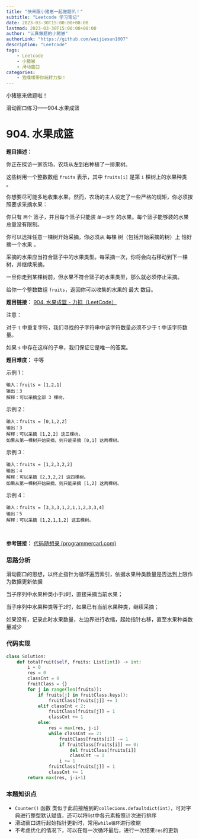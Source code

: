 ```yaml
---
title: "快来跟小猪崽一起做题叭！"
subtitle: "Leetcode 学习笔记"
date: 2023-03-30T15:00:00+08:00
lastmod: 2023-03-30T15:00:00+08:00
author: "认真做题的小猪崽"
authorLink: "https://github.com/weijiesun1007"
description: "Leetcode"
tags: 
    - Leetcode  
    - 小猪崽
    - 滑动窗口
categories: 
    - 狍噗噗带你玩转力扣！
---
```

小猪崽来做题啦！

滑动窗口练习——904.水果成篮

<!--more-->

# 904. 水果成篮

**题目描述：**

你正在探访一家农场，农场从左到右种植了一排果树。

这些树用一个整数数组 `fruits` 表示，其中 `fruits[i]` 是第 `i` 棵树上的水果种类 。

你想要尽可能多地收集水果。然而，农场的主人设定了一些严格的规矩，你必须按照要求采摘水果：

你只有 `两个` 篮子，并且每个篮子只能装 `单一类型` 的水果。每个篮子能够装的水果总量没有限制。

你可以选择任意一棵树开始采摘，你必须从 每棵 树（包括开始采摘的树）上 恰好摘一个水果 。

采摘的水果应当符合篮子中的水果类型。每采摘一次，你将会向右移动到下一棵树，并继续采摘。

一旦你走到某棵树前，但水果不符合篮子的水果类型，那么就必须停止采摘。

给你一个整数数组 `fruits`，返回你可以收集的水果的 最大 数目。


**题目链接：** [904. 水果成篮 - 力扣（LeetCode）](https://leetcode.cn/problems/fruit-into-baskets/)

注意：

对于 `t` 中重复字符，我们寻找的子字符串中该字符数量必须不少于 t 中该字符数量。

如果 `s` 中存在这样的子串，我们保证它是唯一的答案。

**题目难度：** 中等

示例 1：

    输入：fruits = [1,2,1]
    输出：3
    解释：可以采摘全部 3 棵树。

示例 2：

    输入：fruits = [0,1,2,2]
    输出：3
    解释：可以采摘 [1,2,2] 这三棵树。
    如果从第一棵树开始采摘，则只能采摘 [0,1] 这两棵树。

示例 3：

    输入：fruits = [1,2,3,2,2]
    输出：4
    解释：可以采摘 [2,3,2,2] 这四棵树。
    如果从第一棵树开始采摘，则只能采摘 [1,2] 这两棵树。

示例 4：

    输入：fruits = [3,3,3,1,2,1,1,2,3,3,4]
    输出：5
    解释：可以采摘 [1,2,1,1,2] 这五棵树。
 

**参考链接：**
[代码随想录 (programmercarl.com)](https://www.programmercarl.com/0209.长度最小的子数组.html#滑动窗口)

### 思路分析
滑动窗口的思想，以终止指针为循环遍历索引，依据水果种类数量是否达到上限作为数据更新依据

当子序列中水果种类小于`2`时，直接采摘当前水果；

当子序列中水果种类等于`2`时，如果已有当前水果种类，继续采摘；

如果没有，记录此时水果数量，左边界进行收缩，起始指针右移，直至水果种类数量减少

### 代码实现
```python
class Solution:
    def totalFruit(self, fruits: List[int]) -> int:
        i = 0
        res = 0
        classCnt = 0
        fruitClass = {}
        for j in range(len(fruits)):
            if fruits[j] in fruitClass.keys():
                fruitClass[fruits[j]] += 1
            elif classCnt < 2:
                fruitClass[fruits[j]] = 1
                classCnt += 1
            else:
                res = max(res, j-i)
                while classCnt == 2:
                    fruitClass[fruits[i]] -= 1
                    if fruitClass[fruits[i]] == 0:
                        del fruitClass[fruits[i]]
                        classCnt -= 1
                    i += 1
                fruitClass[fruits[j]] = 1
                classCnt += 1           
        return max(res, j-i+1)
```

### 本题知识点
+ `Counter()` 函数 类似于此前接触到的`collecions.defaultdict(int)`，可对字典进行整型默认赋值，还可以将list中各元素按照计次进行排序
+ 滑动窗口进行起始指针更新时，常用`while循环`进行收缩
+ 不考虑优化的情况下，可以在每一次循环最后，进行一次结果`res`的更新
